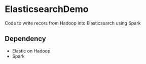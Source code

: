 # ElasticsearchDemo
Code to write recors from Hadoop into Elasticsearch using Spark


## Dependency

- Elastic on Hadoop
- Spark
